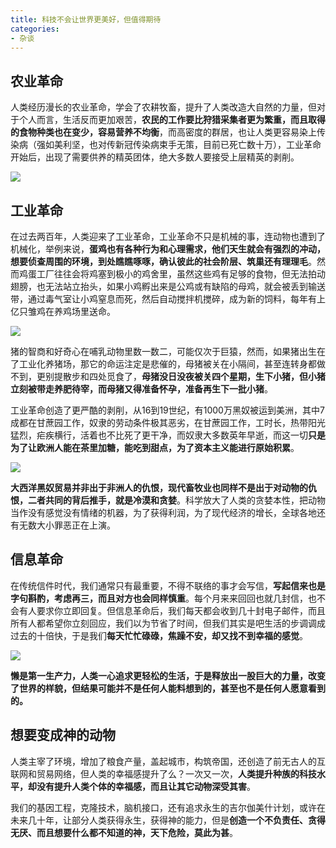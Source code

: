 ```yaml
---
title: 科技不会让世界更美好，但值得期待
categories:
- 杂谈
---
```


## 农业革命

人类经历漫长的农业革命，学会了农耕牧畜，提升了人类改造大自然的力量，但对于个人而言，生活反而更加艰苦，**农民的工作要比狩猎采集者更为繁重，而且取得的食物种类也在变少，容易营养不均衡**，而高密度的群居，也让人类更容易染上传染病（强如美利坚，也对传新冠传染病束手无策，目前已死亡数十万），工业革命开始后，出现了需要供养的精英团体，绝大多数人要接受上层精英的剥削。

![](https://v2fy.com/asset/0i/jikemiji/jikemiji-md/kr-000082.assets/1240-20200722150211515.jpeg)


## 工业革命

在过去两百年，人类迎来了工业革命，工业革命不只是机械的事，连动物也遭到了机械化，举例来说，**蛋鸡也有各种行为和心理需求，他们天生就会有强烈的冲动，想要侦查周围的环境，到处瞧瞧啄啄，确认彼此的社会阶层、筑巢还有理理毛**。然而鸡蛋工厂往往会将鸡塞到极小的鸡舍里，虽然这些鸡有足够的食物，但无法拍动翅膀，也无法站立抬头，如果小鸡孵出来是公鸡或有缺陷的母鸡，就会被丢到输送带，通过毒气室让小鸡窒息而死，然后自动搅拌机搅碎，成为新的饲料，每年有上亿只雏鸡在养鸡场里送命。

![](https://v2fy.com/asset/0i/jikemiji/jikemiji-md/kr-000082.assets/1240-20200722150213342.png)

猪的智商和好奇心在哺乳动物里数一数二，可能仅次于巨猿，然而，如果猪出生在了工业化养猪场，那它的命运注定是悲催的，母猪被关在小隔间，甚至连转身都做不到，更别提散步和四处觅食了，**母猪没日没夜被关四个星期，生下小猪，但小猪立刻被带走养肥待宰，而母猪又得准备怀孕，准备再生下一批小猪**。

工业革命创造了更严酷的剥削，从16到19世纪，有1000万黑奴被运到美洲，其中7成都在甘蔗园工作，奴隶的劳动条件极其恶劣，在甘蔗园工作，工时长，热带阳光猛烈，疟疾横行，活着也不比死了更干净，而奴隶大多数英年早逝，而这一切**只是为了让欧洲人能在茶里加糖，能吃到甜点，为了资本主义能进行原始积累**。

![](https://v2fy.com/asset/0i/jikemiji/jikemiji-md/kr-000082.assets/1240-20200722150205003.jpeg)

**大西洋黑奴贸易并非出于非洲人的仇恨，现代畜牧业也同样不是出于对动物的仇恨，二者共同的背后推手，就是冷漠和贪婪**。科学放大了人类的贪婪本性，把动物当作没有感觉没有情绪的机器，为了获得利润，为了现代经济的增长，全球各地还有无数大小罪恶正在上演。


## 信息革命

在传统信件时代，我们通常只有最重要，不得不联络的事才会写信，**写起信来也是字句斟酌，考虑再三，而且对方也会同样慎重**。每个月来来回回也就几封信，也不会有人要求你立即回复。但信息革命后，我们每天都会收到几十封电子邮件，而且所有人都希望你立刻回应，我们以为节省了时间，但我们其实是吧生活的步调调成过去的十倍快，于是我们**每天忙忙碌碌，焦躁不安，却又找不到幸福的感觉**。

![](https://v2fy.com/asset/0i/jikemiji/jikemiji-md/kr-000082.assets/1240-20200722150207999.jpeg)


**懒是第一生产力，人类一心追求更轻松的生活，于是释放出一股巨大的力量，改变了世界的样貌，但结果可能并不是任何人能料想到的，甚至也不是任何人愿意看到的。**


## 想要变成神的动物

人类主宰了环境，增加了粮食产量，盖起城市，构筑帝国，还创造了前无古人的互联网和贸易网络，但人类的幸福感提升了么？一次又一次，**人类提升种族的科技水平，却没有提升人类个体的幸福感，而且让其它动物深受其害**。

我们的基因工程，克隆技术，脑机接口，还有追求永生的吉尔伽美什计划，或许在未来几十年，让部分人类获得永生，获得神的能力，但是**创造一个不负责任、贪得无厌、而且想要什么都不知道的神，天下危险，莫此为甚**。



